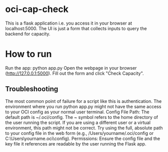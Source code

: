 # oci-cap-check
This is a flask application i.e. you access it in your browser at localhost:5000. The UI is just a form that collects inputs to query the backend for capacity. 

# How to run
Run the app: python app.py
Open the webpage in your browser (http://127.0.0.1:5000).
Fill out the form and click "Check Capacity".

## Troubleshooting
The most common point of failure for a script like this is authentication. The environment where you run python app.py might not have the same access to your OCI config as your normal user terminal.
Config File Path: The default path is ~/.oci/config. The ~ symbol refers to the home directory of the user running the script. If you are using a different user or a virtual environment, this path might not be correct. Try using the full, absolute path to your config file in the web form (e.g., /Users/yourname/.oci/config or C:\Users\yourname\.oci\config).
Permissions: Ensure the config file and the key file it references are readable by the user running the Flask app.
